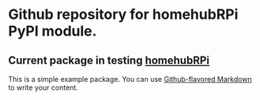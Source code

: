 # Github repository for homehubRPi PyPI module.

## Current package in testing [homehubRPi](https://test.pypi.org/project/homehubRPi/)

This is a simple example package. You can use
[Github-flavored Markdown](https://guides.github.com/features/mastering-markdown/)
to write your content.
